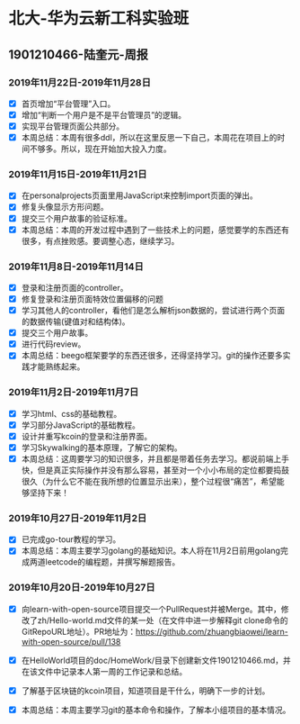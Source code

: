 # 北大-华为云新工科实验班   
## 1901210466-陆奎元-周报
### <i class="icon-chevron-sign-left"></i>  2019年11月22日-2019年11月28日
- [x] 首页增加“平台管理”入口。
- [x] 增加“判断一个用户是不是平台管理员”的逻辑。
- [x] 实现平台管理页面公共部分。
- [x] 本周总结：本周有很多ddl，所以在这里反思一下自己，本周花在项目上的时间不够多。所以，现在开始加大投入力度。
### <i class="icon-chevron-sign-left"></i>  2019年11月15日-2019年11月21日
- [x] 在personalprojects页面里用JavaScript来控制import页面的弹出。
- [x] 修复头像显示方形问题。
- [x] 提交三个用户故事的验证标准。
- [x] 本周总结：本周的开发过程中遇到了一些技术上的问题，感觉要学的东西还有很多，有点挫败感。要调整心态，继续学习。
### <i class="icon-chevron-sign-left"></i>  2019年11月8日-2019年11月14日
- [x] 登录和注册页面的controller。
- [x] 修复登录和注册页面特效位置偏移的问题
- [x] 学习其他人的controller，看他们是怎么解析json数据的，尝试进行两个页面的数据传输(键值对和结构体)。
- [x] 提交三个用户故事。
- [x] 进行代码review。
- [x] 本周总结：beego框架要学的东西还很多，还得坚持学习。git的操作还要多实践才能熟练起来。
### <i class="icon-chevron-sign-left"></i>  2019年11月2日-2019年11月7日
- [x] 学习html、css的基础教程。
- [x] 学习部分JavaScript的基础教程。
- [x] 设计并重写kcoin的登录和注册界面。
- [x] 学习Skywalking的基本原理，了解它的架构。
- [x] 本周总结：这周要学习的知识很多，并且都是带着任务去学习。都说前端上手快，但是真正实际操作并没有那么容易，甚至对一个小小布局的定位都要捣鼓很久（为什么它不能在我所想的位置显示出来），整个过程很“痛苦”，希望能够坚持下来！
### <i class="icon-chevron-sign-left"></i>  2019年10月27日-2019年11月2日
- [x] 已完成go-tour教程的学习。
- [x] 本周总结：本周主要学习golang的基础知识。本人将在11月2日前用golang完成两道leetcode的编程题，并撰写解题报告。
### <i class="icon-chevron-sign-left"></i>  2019年10月20日-2019年10月27日
- [x] 向learn-with-open-source项目提交一个PullRequest并被Merge。其中，修改了zh/Hello-world.md文件的某一处（在文件中进一步解释git clone命令的GitRepoURL地址）。PR地址为：https://github.com/zhuangbiaowei/learn-with-open-source/pull/138
- [x] 在HelloWorld项目的doc/HomeWork/目录下创建新文件1901210466.md，并在该文件中记录本人第一周的工作记录和总结。
- [x] 了解基于区块链的kcoin项目，知道项目是干什么，明确下一步的计划。
- [x] 本周总结：本周主要学习git的基本命令和操作，了解本小组项目的基本情况。
 
